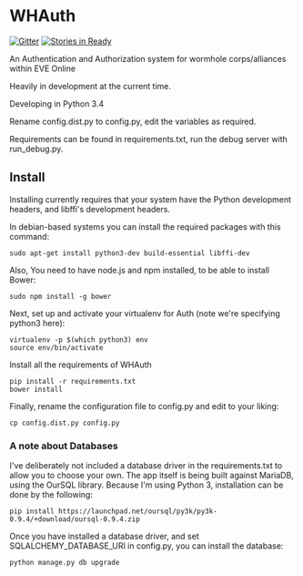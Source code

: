WHAuth
======

[![Gitter](https://badges.gitter.im/Join%20Chat.svg)](https://gitter.im/hreeder/WHAuth?utm_source=badge&utm_medium=badge&utm_campaign=pr-badge&utm_content=badge) [![Stories in Ready](https://badge.waffle.io/hreeder/WHAuth.png?label=ready&title=Ready)](https://waffle.io/hreeder/WHAuth)

An Authentication and Authorization system for wormhole corps/alliances within EVE Online

Heavily in development at the current time.

Developing in Python 3.4

Rename config.dist.py to config.py, edit the variables as required.

Requirements can be found in requirements.txt, run the debug server with run_debug.py.

## Install

Installing currently requires that your system have the Python development headers, and libffi's development headers.

In debian-based systems you can install the required packages with this command:
```
sudo apt-get install python3-dev build-essential libffi-dev
```

Also, You need to have node.js and npm installed, to be able to install Bower:
```
sudo npm install -g bower
```

Next, set up and activate your virtualenv for Auth (note we're specifying python3 here):
```
virtualenv -p $(which python3) env
source env/bin/activate
```

Install all the requirements of WHAuth
```
pip install -r requirements.txt
bower install
```

Finally, rename the configuration file to config.py and edit to your liking:
```
cp config.dist.py config.py
```

### A note about Databases
I've deliberately not included a database driver in the requirements.txt to allow you to choose your own.
The app itself is being built against MariaDB, using the OurSQL library. Because I'm using Python 3, installation can be done by the following:
```
pip install https://launchpad.net/oursql/py3k/py3k-0.9.4/+download/oursql-0.9.4.zip
```

Once you have installed a database driver, and set SQLALCHEMY_DATABASE_URI in config.py, you can install the database:
```
python manage.py db upgrade
```
